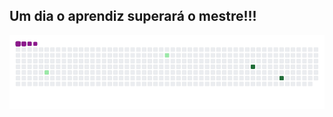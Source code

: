 ## Um dia o aprendiz superará o mestre!!! 

![snake gif](https://github.com/PabloHleao/PabloHLeao/blob/output/github-contribution-grid-snake.gif)

<!--
**PabloHLeao/PabloHLeao** is a ✨ _special_ ✨ repository because its `README.md` (this file) appears on your GitHub profile.

Here are some ideas to get you started:

- 🔭 I’m currently working on ...
- 🌱 I’m currently learning ...
- 👯 I’m looking to collaborate on ...
- 🤔 I’m looking for help with ...
- 💬 Ask me about ...
- 📫 How to reach me: ...
- 😄 Pronouns: ...
- ⚡ Fun fact: ...
-->
